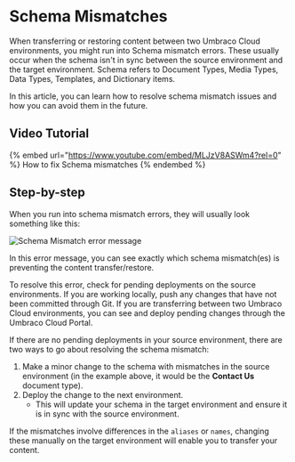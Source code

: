 # Schema Mismatches

When transferring or restoring content between two Umbraco Cloud environments, you might run into Schema mismatch errors. These usually occur when the schema isn't in sync between the source environment and the target environment. Schema refers to Document Types, Media Types, Data Types, Templates, and Dictionary items.

In this article, you can learn how to resolve schema mismatch issues and how you can avoid them in the future.

## Video Tutorial

{% embed url="https://www.youtube.com/embed/MLJzV8ASWm4?rel=0" %}
How to fix Schema mismatches
{% endembed %}

## Step-by-step

When you run into schema mismatch errors, they will usually look something like this:

![Schema Mismatch error message](../../../troubleshooting/deployments/images/schema-mismatch-on-transfer_v10.png)

In this error message, you can see exactly which schema mismatch(es) is preventing the content transfer/restore.

To resolve this error, check for pending deployments on the source environments. If you are working locally, push any changes that have not been committed through Git. If you are transferring between two Umbraco Cloud environments, you can see and deploy pending changes through the Umbraco Cloud Portal.

If there are no pending deployments in your source environment, there are two ways to go about resolving the schema mismatch:

1. Make a minor change to the schema with mismatches in the source environment (in the example above, it would be the **Contact Us** document type).
2. Deploy the change to the next environment.
   * This will update your schema in the target environment and ensure it is in sync with the source environment.

If the mismatches involve differences in the `aliases` or `names`, changing these manually on the target environment will enable you to transfer your content.
